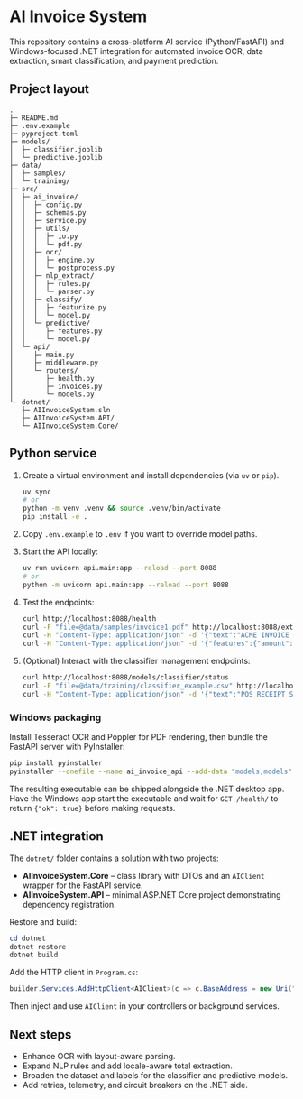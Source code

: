 # AI Invoice System

This repository contains a cross-platform AI service (Python/FastAPI) and Windows-focused .NET integration for automated invoice OCR, data extraction, smart classification, and payment prediction.

## Project layout

```
.
├─ README.md
├─ .env.example
├─ pyproject.toml
├─ models/
│  ├─ classifier.joblib
│  └─ predictive.joblib
├─ data/
│  ├─ samples/
│  └─ training/
├─ src/
│  ├─ ai_invoice/
│  │  ├─ config.py
│  │  ├─ schemas.py
│  │  ├─ service.py
│  │  ├─ utils/
│  │  │  ├─ io.py
│  │  │  └─ pdf.py
│  │  ├─ ocr/
│  │  │  ├─ engine.py
│  │  │  └─ postprocess.py
│  │  ├─ nlp_extract/
│  │  │  ├─ rules.py
│  │  │  └─ parser.py
│  │  ├─ classify/
│  │  │  ├─ featurize.py
│  │  │  └─ model.py
│  │  └─ predictive/
│  │     ├─ features.py
│  │     └─ model.py
│  └─ api/
│     ├─ main.py
│     ├─ middleware.py
│     └─ routers/
│        ├─ health.py
│        ├─ invoices.py
│        └─ models.py
└─ dotnet/
   ├─ AIInvoiceSystem.sln
   ├─ AIInvoiceSystem.API/
   └─ AIInvoiceSystem.Core/
```

## Python service

1. Create a virtual environment and install dependencies (via `uv` or `pip`).
   ```bash
   uv sync
   # or
   python -m venv .venv && source .venv/bin/activate
   pip install -e .
   ```

2. Copy `.env.example` to `.env` if you want to override model paths.

3. Start the API locally:
   ```bash
   uv run uvicorn api.main:app --reload --port 8088
   # or
   python -m uvicorn api.main:app --reload --port 8088
   ```

4. Test the endpoints:
   ```bash
   curl http://localhost:8088/health
   curl -F "file=@data/samples/invoice1.pdf" http://localhost:8088/extract
   curl -H "Content-Type: application/json" -d '{"text":"ACME INVOICE #F-1002 ..."}' http://localhost:8088/classify
   curl -H "Content-Type: application/json" -d '{"features":{"amount":950,"customer_age_days":400,"prior_invoices":12,"late_ratio":0.2,"weekday":2,"month":9}}' http://localhost:8088/invoices/predict
   ```

5. (Optional) Interact with the classifier management endpoints:

   ```bash
   curl http://localhost:8088/models/classifier/status
   curl -F "file=@data/training/classifier_example.csv" http://localhost:8088/models/classifier/train
   curl -H "Content-Type: application/json" -d '{"text":"POS RECEIPT Store 123 Total 11.82"}' http://localhost:8088/models/classifier/classify
   ```

### Windows packaging

Install Tesseract OCR and Poppler for PDF rendering, then bundle the FastAPI server with PyInstaller:

```bash
pip install pyinstaller
pyinstaller --onefile --name ai_invoice_api --add-data "models;models" -p src --collect-all spacy --collect-all sklearn run_server.py
```

The resulting executable can be shipped alongside the .NET desktop app. Have the Windows app start the executable and wait for `GET /health/` to return `{"ok": true}` before making requests.

## .NET integration

The `dotnet/` folder contains a solution with two projects:

- **AIInvoiceSystem.Core** – class library with DTOs and an `AIClient` wrapper for the FastAPI service.
- **AIInvoiceSystem.API** – minimal ASP.NET Core project demonstrating dependency registration.

Restore and build:

```powershell
cd dotnet
dotnet restore
dotnet build
```

Add the HTTP client in `Program.cs`:

```csharp
builder.Services.AddHttpClient<AIClient>(c => c.BaseAddress = new Uri("http://localhost:8088"));
```

Then inject and use `AIClient` in your controllers or background services.

## Next steps

- Enhance OCR with layout-aware parsing.
- Expand NLP rules and add locale-aware total extraction.
- Broaden the dataset and labels for the classifier and predictive models.
- Add retries, telemetry, and circuit breakers on the .NET side.
